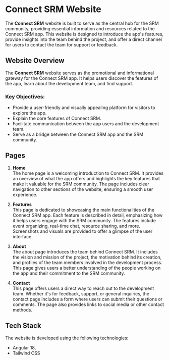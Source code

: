 # Connect SRM Website

The **Connect SRM** website is built to serve as the central hub for the SRM community, providing essential information and resources related to the Connect SRM app. This website is designed to introduce the app's features, provide insights into the team behind the project, and offer a direct channel for users to contact the team for support or feedback.

## Website Overview

The **Connect SRM** website serves as the promotional and informational gateway for the Connect SRM app. It helps users discover the features of the app, learn about the development team, and find support.

### Key Objectives:

- Provide a user-friendly and visually appealing platform for visitors to explore the app.
- Explain the core features of Connect SRM.
- Facilitate communication between the app users and the development team.
- Serve as a bridge between the Connect SRM app and the SRM community.

## Pages

1. **Home**  
   The home page is a welcoming introduction to Connect SRM. It provides an overview of what the app offers and highlights the key features that make it valuable for the SRM community. The page includes clear navigation to other sections of the website, ensuring a smooth user experience.

2. **Features**  
   This page is dedicated to showcasing the main functionalities of the Connect SRM app. Each feature is described in detail, emphasizing how it helps users engage with the SRM community. The features include event organizing, real-time chat, resource sharing, and more. Screenshots and visuals are provided to offer a glimpse of the user interface.

3. **About**  
   The about page introduces the team behind Connect SRM. It includes the vision and mission of the project, the motivation behind its creation, and profiles of the team members involved in the development process. This page gives users a better understanding of the people working on the app and their commitment to the SRM community.

4. **Contact**  
   This page offers users a direct way to reach out to the development team. Whether it's for feedback, support, or general inquiries, the contact page includes a form where users can submit their questions or comments. The page also provides links to social media or other contact methods.

## Tech Stack

The website is developed using the following technologies:

- Angular 18,
- Tailwind CSS
